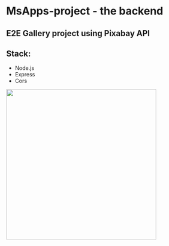 <h1> MsApps-project - the backend </h1>
<h2> E2E Gallery project using Pixabay API </h2>
<h2>Stack: </h2>
<ul>
  <li>Node.js</li>
  <li>Express</li>
  <li>Cors</li>
</ul>
<img src="https://res.cloudinary.com/boaz-sunday-proj/image/upload/v1685524607/ufae1chftlw4c4qgazku.jpg" width=400 alt="">
